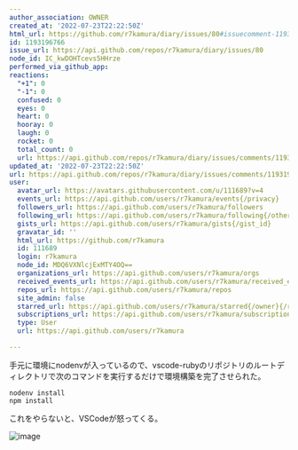 ```yaml
---
author_association: OWNER
created_at: '2022-07-23T22:22:50Z'
html_url: https://github.com/r7kamura/diary/issues/80#issuecomment-1193196766
id: 1193196766
issue_url: https://api.github.com/repos/r7kamura/diary/issues/80
node_id: IC_kwDOHTcevs5HHrze
performed_via_github_app: 
reactions:
  "+1": 0
  "-1": 0
  confused: 0
  eyes: 0
  heart: 0
  hooray: 0
  laugh: 0
  rocket: 0
  total_count: 0
  url: https://api.github.com/repos/r7kamura/diary/issues/comments/1193196766/reactions
updated_at: '2022-07-23T22:22:50Z'
url: https://api.github.com/repos/r7kamura/diary/issues/comments/1193196766
user:
  avatar_url: https://avatars.githubusercontent.com/u/111689?v=4
  events_url: https://api.github.com/users/r7kamura/events{/privacy}
  followers_url: https://api.github.com/users/r7kamura/followers
  following_url: https://api.github.com/users/r7kamura/following{/other_user}
  gists_url: https://api.github.com/users/r7kamura/gists{/gist_id}
  gravatar_id: ''
  html_url: https://github.com/r7kamura
  id: 111689
  login: r7kamura
  node_id: MDQ6VXNlcjExMTY4OQ==
  organizations_url: https://api.github.com/users/r7kamura/orgs
  received_events_url: https://api.github.com/users/r7kamura/received_events
  repos_url: https://api.github.com/users/r7kamura/repos
  site_admin: false
  starred_url: https://api.github.com/users/r7kamura/starred{/owner}{/repo}
  subscriptions_url: https://api.github.com/users/r7kamura/subscriptions
  type: User
  url: https://api.github.com/users/r7kamura

---
```

手元に環境にnodenvが入っているので、vscode-rubyのリポジトリのルートディレクトリで次のコマンドを実行するだけで環境構築を完了させられた。

```
nodenv install
npm install
```

これをやらないと、VSCodeが怒ってくる。

![image](https://user-images.githubusercontent.com/111689/180624816-964a6b5b-a25a-44e5-bc95-26d8ea1b648f.png)
